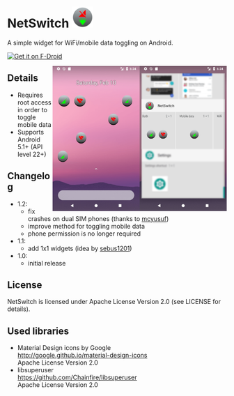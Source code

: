 # NetSwitch ![](app/src/main/res/mipmap-mdpi/ic_launcher_round.png)
A simple widget for WiFi/mobile data toggling on Android.

<a href="https://f-droid.org/packages/cz.antecky.netswitch/" target="_blank">
<img src="https://f-droid.org/badge/get-it-on.png" alt="Get it on F-Droid" height="80"/></a>
<p>
<img align="right" width="200" src="metadata/en-US/images/phoneScreenshots/2.png"/>
<img align="right" width="200" src="metadata/en-US/images/phoneScreenshots/1.png"/>
</p>


## Details
* Requires root access in order to toggle mobile data 
* Supports Android 5.1+ (API level 22+)

## Changelog
* 1.2:
  * fix crashes on dual SIM phones (thanks to [mcyusuf](https://github.com/mcyusuf))
  * improve method for toggling mobile data
  * phone permission is no longer required
* 1.1:
  * add 1x1 widgets (idea by [sebus1201](https://github.com/sebus1201))
* 1.0:
  * initial release

## License
NetSwitch is licensed under Apache License Version 2.0 (see LICENSE for details).

## Used libraries
* Material Design icons by Google  
http://google.github.io/material-design-icons  
Apache License Version 2.0
* libsuperuser  
https://github.com/Chainfire/libsuperuser  
Apache License Version 2.0  
